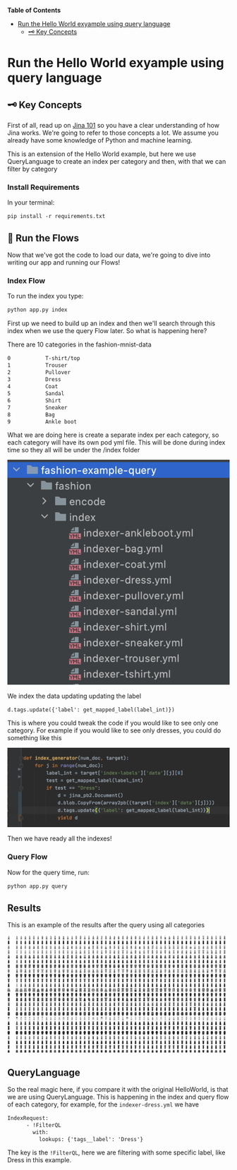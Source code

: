 <!-- START doctoc generated TOC please keep comment here to allow auto update -->
<!-- DON'T EDIT THIS SECTION, INSTEAD RE-RUN doctoc TO UPDATE -->
**Table of Contents**

- [Run the Hello World exyample using query language](#build-your-first-neural-search-app)
  - [🗝️ Key Concepts](#-key-concepts)

<!-- END doctoc generated TOC please keep comment here to allow auto update -->

# Run the Hello World exyample using query language

## 🗝️ Key Concepts

First of all, read up on [Jina 101](https://github.com/jina-ai/jina/tree/master/docs/chapters/101) so you have a clear understanding of how Jina works. We're going to refer to those concepts a lot. We assume you already have some knowledge of Python and machine learning.

This is an extension of the Hello World example, but here we use QueryLanguage to create an index per category and then, with that we can filter by category



### Install Requirements

In your terminal:

```
pip install -r requirements.txt
```


## 🏃 Run the Flows

Now that we've got the code to load our data, we're going to dive into writing our app and running our Flows!

### Index Flow

To run the index you type:

```bash
python app.py index
```
First up we need to build up an index and then we'll search through this index when we use the query Flow later.
So what is happening here?

There are 10 categories in the fashion-mnist-data

    0	        T-shirt/top
    1	        Trouser
    2	        Pullover
    3	        Dress
    4	        Coat
    5	        Sandal
    6	        Shirt
    7	        Sneaker
    8	        Bag
    9	        Ankle boot
    
What we are doing here is create a separate index per each category, so each category will have its own pod yml file. 
This will be done during index time so they all will be under the /index folder

![alt text](index_categories.png "Results")

We index the data updating updating the label

```
d.tags.update({'label': get_mapped_label(label_int)})
```
This is where you could tweak the code if you would like to see only one category.
For example if you would like to see only dresses, you could do something like this

![alt text](filter.png "Results")

Then we have ready all the indexes!


### Query Flow

Now for the query time, run:

```bash
python app.py query
```

## Results

This is an example of the results after the query using all categories

![alt text](results.png "Results")


## QueryLanguage

So the real magic here, if you compare it with the original HelloWorld, is that we are using QueryLanguage.
This is happening in the index and query flow of each category, for example, for the ```indexer-dress.yml``` we have

```
IndexRequest:
      - !FilterQL
        with:
          lookups: {'tags__label': 'Dress'}
```

The key is the ```!FilterQL```, here we are filtering with some specific label, like Dress in this example.
